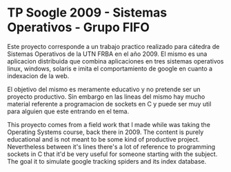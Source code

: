 # TP Soogle 2009 - Sistemas Operativos - Grupo FIFO 

Este proyecto corresponde a un trabajo practico realizado para cátedra de Sistemas Operativos de la UTN FRBA en el año 2009.
El mismo es una aplicacion distribuida que combina aplicaciones en tres sistemas operativos linux, windows, solaris e imita el comportamiento de google en cuanto a indexacion de la web.

El objetivo del mismo es meramente educativo y no pretende ser un proyecto productivo. Sin embargo en las lineas del mismo hay mucho material referente a programacion de sockets en C y puede ser muy util para alguien que este entrando en el tema.

This proyecto comes from a field work that I made while was taking the Operating Systems course, back there in 2009. The content is purely educational and is not meant to be some kind of productive project. Nevertheless between it's lines there's a lot of reference to programming sockets in C that it'd be very useful for someone starting with the subject.
The goal it to simulate google tracking spiders and its index database.


